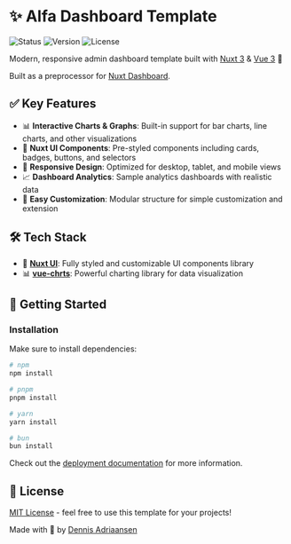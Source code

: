 # ✨ Alfa Dashboard Template

![Status](https://img.shields.io/badge/Status-Active-success)
![Version](https://img.shields.io/badge/Version-1.0.0-blue)
![License](https://img.shields.io/badge/License-MIT-green)

Modern, responsive admin dashboard template built with [Nuxt 3](https://nuxt.com/) & [Vue 3](https://vuejs.org/) 🚀

Built as a preprocessor for [Nuxt Dashboard](https://nuxtcharts.com/templates/nuxt-dashboard).

## ✅ Key Features

- 📊 **Interactive Charts & Graphs**: Built-in support for bar charts, line charts, and other visualizations
- 💚 **Nuxt UI Components**: Pre-styled components including cards, badges, buttons, and selectors
- 📱 **Responsive Design**: Optimized for desktop, tablet, and mobile views
- 📈 **Dashboard Analytics**: Sample analytics dashboards with realistic data
- 🎨 **Easy Customization**: Modular structure for simple customization and extension

## 🛠️ Tech Stack

- 🎯 **[Nuxt UI](https://ui.nuxt.com/)**: Fully styled and customizable UI components library
- 📊 **[vue-chrts](https://github.com/vue-charts/vue-charts)**: Powerful charting library for data visualization 

## 🚀 Getting Started

### Installation

Make sure to install dependencies:

```bash
# npm
npm install

# pnpm
pnpm install

# yarn
yarn install

# bun
bun install
```

Check out the [deployment documentation](https://nuxt.com/docs/getting-started/deployment) for more information.

## 📝 License

[MIT License](LICENSE) - feel free to use this template for your projects!

Made with 💚 by [Dennis Adriaansen](https://github.com/dennisadriaans)
